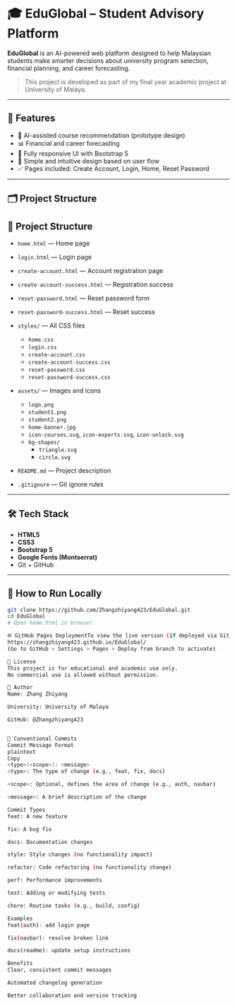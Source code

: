 # 🎓 EduGlobal – Student Advisory Platform

**EduGlobal** is an AI-powered web platform designed to help Malaysian students make smarter decisions about university program selection, financial planning, and career forecasting.

> This project is developed as part of my final year academic project at University of Malaya.

---

## 🚀 Features

- 🧠 AI-assisted course recommendation (prototype design)
- 📊 Financial and career forecasting
- 📱 Fully responsive UI with Bootstrap 5
- 🎯 Simple and intuitive design based on user flow
- ✅ Pages included: Create Account, Login, Home, Reset Password

---

## 🗂️ Project Structure
## 📁 Project Structure

- `home.html` — Home page
- `login.html` — Login page
- `create-account.html` — Account registration page
- `create-account-success.html` — Registration success
- `reset-password.html` — Reset password form
- `reset-password-success.html` — Reset success

- `styles/` — All CSS files
  - `home.css`
  - `login.css`
  - `create-account.css`
  - `create-account-success.css`
  - `reset-password.css`
  - `reset-password-success.css`

- `assets/` — Images and icons
  - `logo.png`
  - `student1.png`
  - `student2.png`
  - `home-banner.jpg`
  - `icon-courses.svg`, `icon-experts.svg`, `icon-unlock.svg`
  - `bg-shapes/`
    - `triangle.svg`
    - `circle.svg`

- `README.md` — Project description
- `.gitignore` — Git ignore rules

---

## 🛠️ Tech Stack

- **HTML5**
- **CSS3**
- **Bootstrap 5**
- **Google Fonts (Montserrat)**
- Git + GitHub

---

## 🔧 How to Run Locally

```bash
git clone https://github.com/Zhangzhiyang423/EduGlobal.git
cd EduGlobal
# Open home.html in browser

🌐 GitHub Pages DeploymentTo view the live version (if deployed via GitHub Pages):
https://zhangzhiyang423.github.io/EduGlobal/
(Go to GitHub > Settings > Pages > Deploy from branch to activate)

📄 License
This project is for educational and academic use only.
No commercial use is allowed without permission.

👤 Author
Name: Zhang Zhiyang

University: University of Malaya

GitHub: @Zhangzhiyang423


🚀 Conventional Commits
Commit Message Format
plaintext
Copy
<type>(<scope>): <message>
<type>: The type of change (e.g., feat, fix, docs)

<scope>: Optional, defines the area of change (e.g., auth, navbar)

<message>: A brief description of the change

Commit Types
feat: A new feature

fix: A bug fix

docs: Documentation changes

style: Style changes (no functionality impact)

refactor: Code refactoring (no functionality change)

perf: Performance improvements

test: Adding or modifying tests

chore: Routine tasks (e.g., build, config)

Examples
feat(auth): add login page

fix(navbar): resolve broken link

docs(readme): update setup instructions

Benefits
Clear, consistent commit messages

Automated changelog generation

Better collaboration and version tracking
